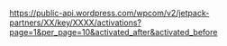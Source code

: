 https://public-api.wordpress.com/wpcom/v2/jetpack-partners/XX/key/XXXX/activations?page=1&per_page=10&activated_after&activated_before